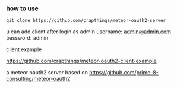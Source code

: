 ### how to use

```
git clone https://github.com/crapthings/meteor-oauth2-server
```

u can add client after login as admin
username: admin@admin.com
password: admin

client example

https://github.com/crapthings/meteor-oauth2-client-example

a meteor oauth2 server based on https://github.com/prime-8-consulting/meteor-oauth2

